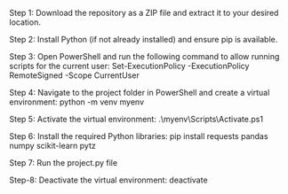 Step 1: Download the repository as a ZIP file and extract it to your desired location.

Step 2: Install Python (if not already installed) and ensure pip is available.

Step 3: Open PowerShell and run the following command to allow running scripts for the current user:
        Set-ExecutionPolicy -ExecutionPolicy RemoteSigned -Scope CurrentUser

Step 4: Navigate to the project folder in PowerShell and create a virtual environment:
        python -m venv myenv

Step 5: Activate the virtual environment:
        .\myenv\Scripts\Activate.ps1

Step 6: Install the required Python libraries:
        pip install requests pandas numpy scikit-learn pytz

Step 7: Run the project.py file

Step-8: Deactivate the virtual environment:
        deactivate
